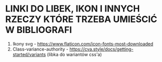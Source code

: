 # LINKI DO LIBEK, IKON I INNYCH RZECZY KTÓRE TRZEBA UMIEŚCIĆ W BIBLIOGRAFI

1. Ikony svg - https://www.flaticon.com/icon-fonts-most-downloaded
2. Class-variance-authority - https://cva.style/docs/getting-started/variants (libka do wariantów css'a)

